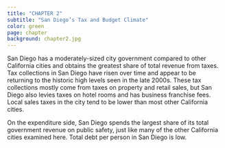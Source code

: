 ```yaml
---
title: "CHAPTER 2"
subtitle: "San Diego’s Tax and Budget Climate"
color: green
page: chapter
background: chapter2.jpg
---
```

San Diego has a moderately-sized city government compared to other California cities and obtains the greatest share of total revenue from taxes. Tax collections in San Diego have risen over time and appear to be returning to the historic high levels seen in the late 2000s. These tax collections mostly come from taxes on property and retail sales, but San Diego also levies taxes on hotel rooms and has business franchise fees. Local sales taxes in the city tend to be lower than most other California cities.

On the expenditure side, San Diego spends the largest share of its total government revenue on public safety, just like many of the other California cities examined here. Total debt per person in San Diego is low.
